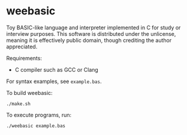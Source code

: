 # weebasic

Toy BASIC-like language and interpreter implemented in C for study or interview purposes. This software is distributed under the unlicense, meaning it is effectively public domain, though crediting the author appreciated.

Requirements:
- C compiler such as GCC or Clang

For syntax examples, see `example.bas`.

To build weebasic:

```
./make.sh
```

To execute programs, run:

```
./weebasic example.bas
```
